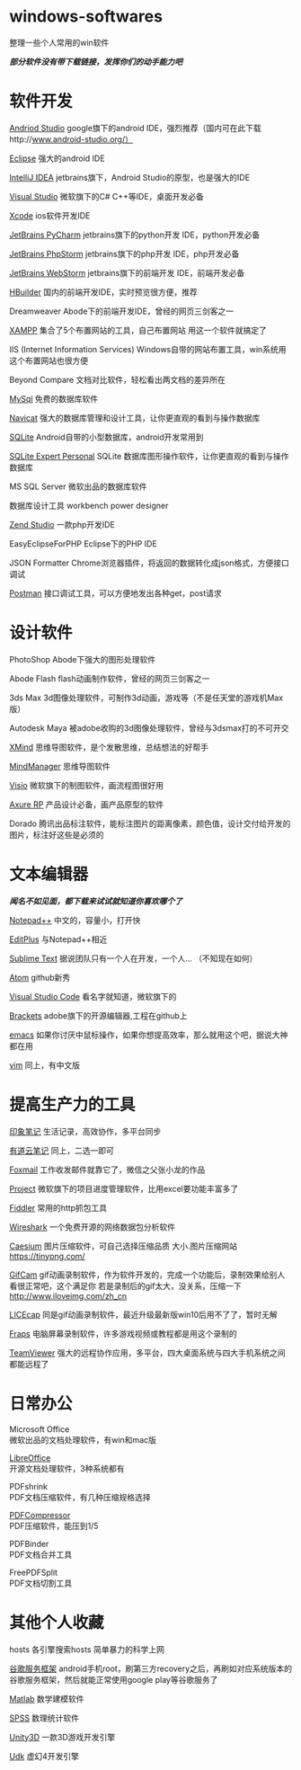 # windows-softwares
整理一些个人常用的win软件

***部分软件没有带下载链接，发挥你们的动手能力吧***


软件开发
====

[Andriod Studio][3]
google旗下的android IDE，强烈推荐（国内可在此下载http://www.android-studio.org/）

[Eclipse][4]
强大的android IDE

[IntelliJ IDEA][5]
jetbrains旗下，Android Studio的原型，也是强大的IDE

[Visual Studio][6]
微软旗下的C# C++等IDE，桌面开发必备

[Xcode][7]
ios软件开发IDE

[JetBrains PyCharm][8]
jetbrains旗下的python开发 IDE，python开发必备

[JetBrains PhpStorm][9]
jetbrains旗下的php开发 IDE，php开发必备

[JetBrains WebStorm][10]
jetbrains旗下的前端开发 IDE，前端开发必备

[HBuilder][11]
国内的前端开发IDE，实时预览很方便，推荐

Dreamweaver
Abode下的前端开发IDE，曾经的网页三剑客之一

[XAMPP][12]
集合了5个布置网站的工具，自己布置网站 用这一个软件就搞定了

IIS (Internet Information Services)
Windows自带的网站布置工具，win系统用这个布置网站也很方便

Beyond Compare
文档对比软件，轻松看出两文档的差异所在

[MySql][13]
免费的数据库软件

[Navicat][14]
强大的数据库管理和设计工具，让你更直观的看到与操作数据库

[SQLite][15]
Android自带的小型数据库，android开发常用到

[SQLite Expert Personal][16]
SQLite 数据库图形操作软件，让你更直观的看到与操作数据库

MS SQL Server
微软出品的数据库软件

数据库设计工具
workbench
power designer

[Zend Studio][17]
一款php开发IDE

EasyEclipseForPHP
Eclipse下的PHP IDE

JSON Formatter
Chrome浏览器插件，将返回的数据转化成json格式，方便接口调试

[Postman][46]
接口调试工具，可以方便地发出各种get，post请求


设计软件
====

PhotoShop
Abode下强大的图形处理软件

Abode Flash
flash动画制作软件，曾经的网页三剑客之一

3ds Max
3d图像处理软件，可制作3d动画，游戏等（不是任天堂的游戏机Max版）

Autodesk Maya
被adobe收购的3d图像处理软件，曾经与3dsmax打的不可开交

[XMind][18]
思维导图软件，是个发散思维，总结想法的好帮手

[MindManager][19]
思维导图软件

[Visio][20]
微软旗下的制图软件，画流程图很好用

[Axure RP][21]
产品设计必备，画产品原型的软件

Dorado
腾讯出品标注软件，能标注图片的距离像素，颜色值，设计交付给开发的图片，标注好这些是必须的





文本编辑器
=====
***闻名不如见面，都下载来试试就知道你喜欢哪个了***

[Notepad++][22]
中文的，容量小，打开快

[EditPlus][23]
与Notepad++相近

[Sublime Text][24]
据说团队只有一个人在开发，一个人... （不知现在如何）

[Atom][25]
github新秀

[Visual Studio Code][26]
看名字就知道，微软旗下的

[Brackets][27]
adobe旗下的开源编辑器,工程在github上

[emacs][28]
如果你讨厌中鼠标操作，如果你想提高效率，那么就用这个吧，据说大神都在用

[vim][29]
同上，有中文版

提高生产力的工具
==========

[印象笔记][30]
生活记录，高效协作，多平台同步

[有道云笔记][31]
同上，二选一即可

[Foxmail][32]
工作收发邮件就靠它了，微信之父张小龙的作品

[Project][33]
微软旗下的项目进度管理软件，比用excel要功能丰富多了

[Fiddler][34]
常用的http抓包工具

[Wireshark][35]
一个免费开源的网络数据包分析软件

[Caesium][36]
图片压缩软件，可自己选择压缩品质 大小.图片压缩网站 https://tinypng.com/



[GifCam][37]
gif动画录制软件，作为软件开发的，完成一个功能后，录制效果给别人看很正常吧，这个满足你
若是录制后的gif太大，没关系，压缩一下 http://www.iloveimg.com/zh_cn

[LICEcap][38]
同是gif动画录制软件，最近升级最新版win10后用不了了，暂时无解

[Fraps][39]
电脑屏幕录制软件，许多游戏视频或教程都是用这个录制的

[TeamViewer][40]
强大的远程协作应用，多平台，四大桌面系统与四大手机系统之间都能远程了

日常办公
====


Microsoft Office  
微软出品的文档处理软件，有win和mac版


[LibreOffice][1]         
开源文档处理软件，3种系统都有

PDFshrink           
PDF文档压缩软件，有几种压缩规格选择

[PDFCompressor][2]  
PDF压缩软件，能压到1/5

PDFBinder       
PDF文档合并工具

FreePDFSplit    
PDF文档切割工具

其他个人收藏
======

hosts 
各引擎搜索hosts 简单暴力的科学上网

[谷歌服务框架][41]
android手机root，刷第三方recovery之后，再刷如对应系统版本的谷歌服务框架，然后就能正常使用google play等谷歌服务了

[Matlab][42]
数学建模软件

[SPSS][43]
数理统计软件

[Unity3D][44]
一款3D游戏开发引擎

[Udk][45]
虚幻4开发引擎


  [1]: https://zh-cn.libreoffice.org/
  [2]: http://www.pdfcompressor.org/
  [3]: https://developer.android.com/studio/index.html
  [4]: https://eclipse.org/downloads/
  [5]: https://www.jetbrains.com/idea/
  [6]: https://www.visualstudio.com/
  [7]: https://developer.apple.com/xcode/
  [8]: https://www.jetbrains.com/pycharm/
  [9]: https://www.jetbrains.com/phpstorm/
  [10]: https://www.jetbrains.com/webstorm/
  [11]: http://www.dcloud.io/
  [12]: http://www.xampps.com/
  [13]: https://www.mysql.com/
  [14]: https://www.navicat.com.cn/
  [15]: https://sqlite.org/
  [16]: http://www.sqliteexpert.com/
  [17]: http://www.zend.com/en/products/studio
  [18]: http://www.xmindchina.net/
  [19]: https://www.mindjet.com/mindmanager/
  [20]: https://products.office.com/zh-cn/visio
  [21]: http://www.axure.com/
  [22]: https://notepad-plus-plus.org/
  [23]: https://www.editplus.com/
  [24]: https://www.sublimetext.com/
  [25]: https://atom.io/
  [26]: https://code.visualstudio.com/
  [27]: http://brackets.io/
  [28]: https://www.gnu.org/software/emacs/
  [29]: http://www.vim.org/
  [30]: https://www.yinxiang.com/
  [31]: http://note.youdao.com/
  [32]: http://www.foxmail.com/
  [33]: https://products.office.com/zh-cn/Project/
  [34]: http://www.telerik.com/fiddler
  [35]: https://www.wireshark.org/
  [36]: https://saerasoft.com/caesium/
  [37]: http://blog.bahraniapps.com/gifcam/
  [38]: http://www.cockos.com/licecap/
  [39]: http://www.fraps.com/
  [40]: https://www.teamviewer.com/zhCN/
  [41]: http://www.appkg.com/gapps
  [42]: http://cn.mathworks.com/
  [43]: http://www.ibm.com/analytics/us/en/technology/spss/
  [44]: https://unity3d.com/cn
  [45]: https://www.unrealengine.com/zh-CN/what-is-unreal-engine-4
  [46]: https://www.getpostman.com/

